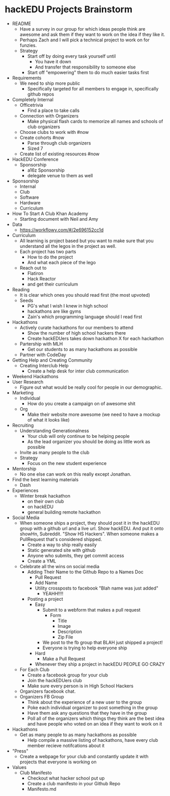 # hackEDU Projects Brainstorm

- README
  - Have a survey in our group for which ideas people think are awesome and ask
    them if they want to work on the idea if they like it.
  - Perhaps Zach and I will pick a technical project to work on for funzies.
  - Strategy
    - Start off by doing every task yourself until
      - You have it down
      - And transfer that responsibility to someone else
    - Start off "empowering" them to do much easier tasks first
- Requirements
  - We need to ship more public
    - Specifically targeted for all members to engage in, specifically github
      repos
- Completely Internal
  - Officetrivia
    - Find a place to take calls
  - Connection with Organizers
    - Make physical flash cards to memorize all names and schools of club
      organizers
  - Choose clubs to work with #now
  - Create cohorts #now
    - Parse through club organizers
    - Sized 7
  - Create list of existing resources #now
- HackEDU Conference
  - Sponsorship
    - a16z Sponsorship
    - delegate venue to them as well
- Sponsorship
  - Internal
  - Club
  - Software
  - Hardware
  - Curriculum
- How To Start A Club Khan Academy
  - Starting document with Neil and Amy
- Data
  - https://workflowy.com/#/2e696152cc1d
- Curriculum
  - All learning is project based but you want to make sure that you understand
    all the legos in the project as well.
  - Each project has two parts
    - How to do the project
    - And what each piece of the lego
  - Reach out to
    - Flatiron
    - Hack Reactor
    - and get their curriculum
- Reading
  - It is clear which ones you should read first (the most upvoted)
  - Seeds
    - PG's what I wish I knew in high school
    - hackathons are like gyms
    - Zain's which programming language should I read first
- Hackathons
  - Actively curate hackathons for our members to attend
    - Show the number of high school hackers there
    - Create hackEDUers takes down hackathon X for each hackathon
  - Partership with MLH
    - Get our students to as many hackathons as possible
  - Partner with CodeDay
- Getting Help and Creating Community
  - Creating Interclub Help
    - Create a help desk for inter club communication
- Weekend Hackathons
- User Research
  - Figure out what would be really cool for people in our demographic.
- Marketing
  - Individual
    - How do you create a campaign on of awesome shit
  - Org
    - Make their website more awesome (we need to have a mockup of what it looks
      like)
- Recruiting
  - Understanding Generationalness
    - Your club will only continue to be helping people
    - As the lead organizer you should be doing as little work as possible
  - Invite as many people to the club
  - Strategy
    - Focus on the new student experience
- Mentorship
  - No one else can work on this really except Jonathan.
- Find the best learning materials
  - Dash
- Experiences
  - Winter break hackathon
    - on their own club
    - on hackEDU
    - general building remote hackathon
- Social Media
  - When someone ships a project, they should post it in the hackEDU group with
    a github url and a live url. Show hackEDU. And put it onto showHn,
    Subreddit. "Show HS Hackers". When someone makes a PullRequest that's
    considered shipped.
    - Create a way to ship really easily
    - Static generated site with github
    - Anyone who submits, they get commit access
    - Create a YML
  - Celebrate all the wins on social media
    - Adding Their Name to the Github Repo to a Names Doc
      - Pull Request
      - Add Name
      - Utility crossposts to facebook "Blah name was just added"
        - YEAHH!!!!
    - Posting a project
      - Easy
        - Submit to a webform that makes a pull request
          - Form
            - Title
            - Image
            - Description
            - Zip File
        - We post to the fb group that BLAH just shipped a project!
        - Everyone is trying to help everyone ship
      - Hard
        - Make a Pull Request
      - Whenever they ship a project in hackEDU PEOPLE GO CRAZY
  - For Each Club
    - Create a facebook group for your club
    - Join the hackEDUers club
    - Make sure every person is in High School Hackers
  - Organizers facebook chat.
  - Organizers FB Group
    - Think about the experience of a new user to the group
    - Poke each individual organizer to post something in the group
    - Have them ask any questions that they have in the group
    - Poll all of the organizers which things they think are the best idea and
      have people who voted on an idea if they want to work on it
- Hackathons
  - Get as many people to as many hackathons as possible
    - Help compile a massive listing of hackathons, have every club member
      recieve notifcations about it
- "Press"
  - Create a webpage for your club and constantly update it with projects that
    everyone is working on
- Values
  - Club Manifesto
    - Checkout what hacker school put up
    - Create a club manifesto in your Github Repo
    - Manifesto.md
